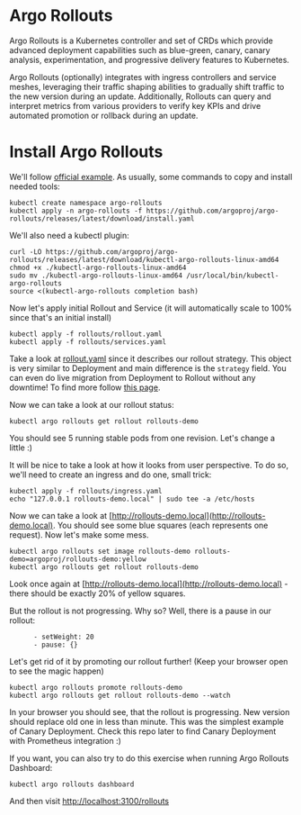 # Argo Rollouts

Argo Rollouts is a Kubernetes controller and set of CRDs which provide advanced deployment capabilities such as blue-green, canary, canary analysis, experimentation, and progressive delivery features to Kubernetes.

Argo Rollouts (optionally) integrates with ingress controllers and service meshes, leveraging their traffic shaping abilities to gradually shift traffic to the new version during an update. Additionally, Rollouts can query and interpret metrics from various providers to verify key KPIs and drive automated promotion or rollback during an update.

# Install Argo Rollouts

We'll follow [official example](https://argoproj.github.io/argo-rollouts/getting-started/).
As usually, some commands to copy and install needed tools:

```shell
kubectl create namespace argo-rollouts
kubectl apply -n argo-rollouts -f https://github.com/argoproj/argo-rollouts/releases/latest/download/install.yaml
```

We'll also need a kubectl plugin:
```shell
curl -LO https://github.com/argoproj/argo-rollouts/releases/latest/download/kubectl-argo-rollouts-linux-amd64
chmod +x ./kubectl-argo-rollouts-linux-amd64
sudo mv ./kubectl-argo-rollouts-linux-amd64 /usr/local/bin/kubectl-argo-rollouts
source <(kubectl-argo-rollouts completion bash)
```

Now let's apply initial Rollout and Service (it will automatically scale to 100% since that's an initial install)
```shell
kubectl apply -f rollouts/rollout.yaml
kubectl apply -f rollouts/services.yaml
```
Take a look at [rollout.yaml](rollouts/rollout.yaml) since it describes our rollout strategy. This object is very similar to Deployment and main difference is the `strategy` field. You can even do live migration from Deployment to Rollout without any downtime! To find more follow [this page](https://argoproj.github.io/argo-rollouts/migrating/).

Now we can take a look at our rollout status:
```shell
kubectl argo rollouts get rollout rollouts-demo
```
You should see 5 running stable pods from one revision. Let's change a little :)

It will be nice to take a look at how it looks from user perspective. To do so, we'll need to create an ingress and do one, small trick:
```shell
kubectl apply -f rollouts/ingress.yaml
echo "127.0.0.1 rollouts-demo.local" | sudo tee -a /etc/hosts
```

Now we can take a look at [http://rollouts-demo.local](http://rollouts-demo.local). You should see some blue squares (each represents one request). Now let's make some mess.

```shell
kubectl argo rollouts set image rollouts-demo rollouts-demo=argoproj/rollouts-demo:yellow
kubectl argo rollouts get rollout rollouts-demo
```

Look once again at [http://rollouts-demo.local](http://rollouts-demo.local) - there should be exactly 20% of yellow squares. 

But the rollout is not progressing. Why so? Well, there is a pause in our rollout:
```shell
      - setWeight: 20
      - pause: {}
```

Let's get rid of it by promoting our rollout further! (Keep your browser open to see the magic happen)
```shell
kubectl argo rollouts promote rollouts-demo
kubectl argo rollouts get rollout rollouts-demo --watch
```

In your browser you should see, that the rollout is progressing. New version should replace old one in less than minute. This was the simplest example of Canary Deployment. Check this repo later to find Canary Deployment with Prometheus integration :)

If you want, you can also try to do this exercise when running Argo Rollouts Dashboard:
```shell
kubectl argo rollouts dashboard
```

And then visit [http://localhost:3100/rollouts](http://localhost:3100/rollouts])